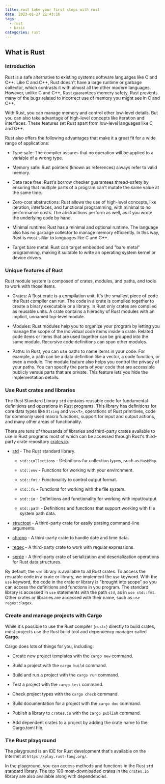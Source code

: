 ```yaml
---
title: rust take your first steps with rust
date: 2023-01-27 21:43:16
tags:
  - rust
  - basic
categories: rust
---
```


## What is Rust

### Introduction

Rust is a safe alternative to existing systems software languages like C and C++. Like C and C++, Rust doesn't have a large runtime or garbage collector, which contrasts it with almost all the other modern languages. However, unlike C and C++, Rust guarantees momery safety. Rust prevents many of the bugs related to incorrect use of memory you might see in C and C++.

With Rust, you can manage memory and control other low-level details. But you can also take advantage of high-level concepts like iteration and interfaces. These features set Rust apart from low-level languages like C and C++.

Rust also offers the following advantages that make it a great fit for a wide range of applications:

- Type safe: The compiler assures that no operation will be applied to a variable of a wrong type.

- Memory safe: Rust pointers (known as references) always refer to valid memory.

- Data race free: Rust's borrow checker guarantees thread-safety by ensuring that multiple parts of a program can't mutate the same value at the same time.

- Zero-cost abstractions: Rust allows the use of high-level concepts, like iteration, interfaces, and functional programming, with minimal to no performance costs. The abstractions perform as well, as if you wrote the underlying code by hand.

- Minimal runtime: Rust has a minimal and optional runtime. The language also has no garbage collector to manage memory efficiently. In this way, Rust is most sililar to languages like C and C++.

- Target bare metal: Rust can target embedded and "bare metal" programming, making it suitable to write an operating system kernel or device drivers.

### Unique features of Rust

Rust module system is composed of crates, modules, and paths, and tools to work with those items.

- Crates: A Rust crate is a compilation unit. It's the smallest piece of code the Rust compiler can run. The code in a crate is compiled together to create a binary executable or a library. In Rust only crates are compiled as reusable units. A crate contains a hierachy of Rust modules with an implicit, unnamed top-level module.

- Modules: Rust modules help you to organize your program by letting you manage the scope of the individual code items inside a crate. Related code items or items that are used together can be grouped into the same module. Recursive code definitions can span other modules.

- Paths: In Rust, you can use paths to name items in your code. For example, a path can be a data definition like a vector, a code function, or even a module. The module feature also helps you control the privacy of your paths. You can specify the parts of your code that are accessible publicly versus parts that are private. This feature lets you hide the implementation details.

### Use Rust crates and libraries

The Rust Standard Library `std` contains reusable code for fundamental definitions and operations in Rust programs. This library has definitions for core data types like `String` and `Vec<T>`, operations of Rust primitives, code for commonly used macro functions, support for input and output actions, and many other areas of functionality.

There are tens of thousands of libraries and third-party crates available to use in Rust programs most of which can be accessed through Rust's third-party crate repository [crates.io](https://crates.io/).

- [std](https://doc.rust-lang.org/std/) - The Rust standard library.

  - `std::collections` - Definitions for collection types, such as `HashMap`.

  - `std::env` - Functions for working with your environment.

  - `std::fmt` - Functonality to control output format.

  - `std::fs` - Functions for working with the file system.

  - `std::io` - Definitions and functionality for working with input/output.

  - `std::path` - Definitions and functions that support working with file system path data.

- [structopt](https://crates.io/crates/structopt) - A third-party crate for easily parsing command-line arguments.

- [chrono](https://crates.io/crates/chrono) - A third-party crate to handle date and time data.

- [regex](https://crates.io/crates/regex) - A third-party crate to work with regular expressions.

- [serde](https://crates.io/crates/serde) - A third-party crate of serialization and deserialization operations for Rust data structures.

By default, the `std` library is available to all Rust crates. To access the resuable code in a crate or library, we implement the `use` keyword. With the `use` keyword, the code in the crate or library is "brought into scope" so you can access the definitions and functions in you program. The standard library is accessed in `use` statements with the path `std`, as in `use std::fmt`. Other crates or libraries are accessed with their name, such as `use regex::Regex`.

### Create and manage projects with Cargo

While it's possible to use the Rust compiler (`rustc`) directly to build crates, most projects use the Rust build tool and dependency manager called **Cargo**.

Cargo does lots of things for you, including:

- Create new project templates with the `cargo new` command.

- Build a project with the `cargo build` command.

- Build and run a project with the `cargo run` command.

- Test a project with the `cargo test` command.

- Check project types with the `cargo check` command.

- Build documentation for a project with the `cargo doc` command.

- Publish a library to `crates.io` with the `cargo publish` command.

- Add dependent crates to a project by adding the crate name to the Cargo.toml file.

### The Rust playground

The playground is an IDE for Rust development that's available on the internet at `https://play.rust-lang.org/`.

In the playground, you can access methods and functions in the Rust `std` standard library. The top 100 most-downloaded crates in the `crates.io` library are also available along with dependencies.
